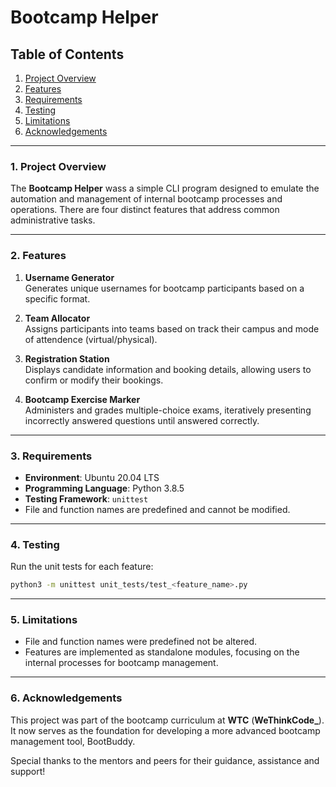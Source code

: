# Bootcamp Helper

## Table of Contents
1. [Project Overview](#project-overview)
2. [Features](#features)
3. [Requirements](#requirements)
4. [Testing](#testing)
5. [Limitations](#limitations)
6. [Acknowledgements](#acknowledgements)

---

### 1. Project Overview
The **Bootcamp Helper** wass a simple CLI program designed to emulate the automation and management of internal bootcamp processes and operations. There are four distinct features that address common administrative tasks.

---

### 2. Features
1. **Username Generator**  
   Generates unique usernames for bootcamp participants based on a specific format.

2. **Team Allocator**  
   Assigns participants into teams based on track their campus and mode of attendence (virtual/physical).

3. **Registration Station**  
   Displays candidate information and booking details, allowing users to confirm or modify their bookings.

4. **Bootcamp Exercise Marker**  
   Administers and grades multiple-choice exams, iteratively presenting incorrectly answered questions until answered correctly.

---

### 3. Requirements
- **Environment**: Ubuntu 20.04 LTS  
- **Programming Language**: Python 3.8.5  
- **Testing Framework**: `unittest`  
- File and function names are predefined and cannot be modified.  

---

### 4. Testing
Run the unit tests for each feature:  
```bash
python3 -m unittest unit_tests/test_<feature_name>.py
```

---

### 5. Limitations
- File and function names were predefined not be altered.
- Features are implemented as standalone modules, focusing on the internal processes for bootcamp management.

---

### 6. Acknowledgements
This project was part of the bootcamp curriculum at **WTC** (**WeThinkCode_**). It now serves as the foundation for developing a more advanced bootcamp management tool, BootBuddy.

Special thanks to the mentors and peers for their guidance, assistance and support!
